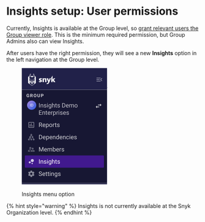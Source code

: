 # Insights setup: User permissions

Currently, Insights is available at the Group level, so [grant relevant users the Group viewer role](../../../snyk-admin/manage-permissions-and-roles/member-roles.md#edit-a-role). This is the minimum required permission, but Group Admins also can view Insights.

After users have the right permission, they will see a new **Insights** option in the left navigation at the Group level.

<div align="left">

<figure><img src="../../../.gitbook/assets/Screenshot 2023-06-06 at 14.18.09.png" alt="Insights menu option" width="225"><figcaption><p>Insights menu option</p></figcaption></figure>

</div>

{% hint style="warning" %}
Insights is not currently available at the Snyk Organization level.
{% endhint %}

